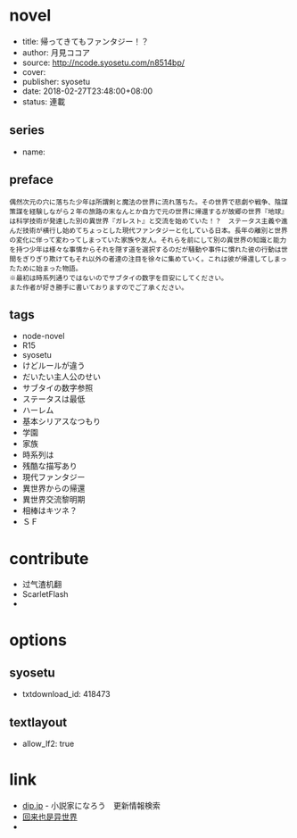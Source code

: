 # novel

- title: 帰ってきてもファンタジー！？
- author: 月見ココア
- source: http://ncode.syosetu.com/n8514bp/
- cover:
- publisher: syosetu
- date: 2018-02-27T23:48:00+08:00
- status: 連載

## series

- name:

## preface


```
偶然次元の穴に落ちた少年は所謂剣と魔法の世界に流れ落ちた。その世界で悲劇や戦争、陰謀策謀を経験しながら２年の旅路の末なんとか自力で元の世界に帰還するが故郷の世界『地球』は科学技術が発達した別の異世界『ガレスト』と交流を始めていた！？　ステータス主義や進んだ技術が横行し始めてちょっとした現代ファンタジーと化している日本。長年の離別と世界の変化に伴って変わってしまっていた家族や友人。それらを前にして別の異世界の知識と能力を持つ少年は様々な事情からそれを隠す道を選択するのだが騒動や事件に慣れた彼の行動は世間をぎりぎり欺けてもそれ以外の者達の注目を徐々に集めていく。これは彼が帰還してしまったために始まった物語。
※最初は時系列通りではないのでサブタイの数字を目安にしてください。
また作者が好き勝手に書いておりますのでご了承ください。
```

## tags

- node-novel
- R15
- syosetu
- けどルールが違う
- だいたい主人公のせい
- サブタイの数字参照
- ステータスは最低
- ハーレム
- 基本シリアスなつもり
- 学園
- 家族
- 時系列は
- 残酷な描写あり
- 現代ファンタジー
- 異世界からの帰還
- 異世界交流黎明期
- 相棒はキツネ？
- ＳＦ

# contribute

- 过气渣机翻
- ScarletFlash
- 

# options

## syosetu

- txtdownload_id: 418473

## textlayout

- allow_lf2: true

# link

- [dip.jp](https://narou.dip.jp/search.php?text=n8514bp&novel=all&genre=all&new_genre=all&length=0&down=0&up=100) - 小説家になろう　更新情報検索
- [回来也是异世界](https://tieba.baidu.com/f?kw=%E5%9B%9E%E6%9D%A5%E4%B9%9F%E6%98%AF%E5%BC%82%E4%B8%96%E7%95%8C&ie=utf-8&tp=0)
- 


